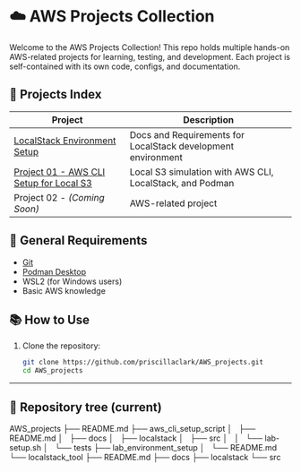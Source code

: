 # ☁️ AWS Projects Collection

Welcome to the AWS Projects Collection! This repo holds multiple hands-on AWS-related projects for learning, testing, and development. Each project is self-contained with its own code, configs, and documentation.

## 📁 Projects Index

| Project | Description |
|---------|-------------|
| [LocalStack Environment Setup](./setup-localstack) | Docs and Requirements for LocalStack development environment |
| [Project 01 - AWS CLI Setup for Local S3](./project01-s3-cli)  | Local S3 simulation with AWS CLI, LocalStack, and Podman |
| Project 02 - *(Coming Soon)* | AWS-related project |

## 🧰 General Requirements

- [Git](https://git-scm.com/)
- [Podman Desktop](https://podman-desktop.io/downloads/windows)
- WSL2 (for Windows users)
- Basic AWS knowledge

## 📚 How to Use

1. Clone the repository:
   ```bash
   git clone https://github.com/priscillaclark/AWS_projects.git
   cd AWS_projects
______________________________________________________________________

## 📂 Repository tree (current)

AWS_projects
├── README.md
├── aws_cli_setup_script
│   ├── README.md
│   ├── docs
│   ├── localstack
│   ├── src
│   │   └── lab-setup.sh
│   └── tests
├── lab_environment_setup
│   └── README.md
└── localstack_tool
    ├── README.md
    ├── docs
    ├── localstack
    └── src

